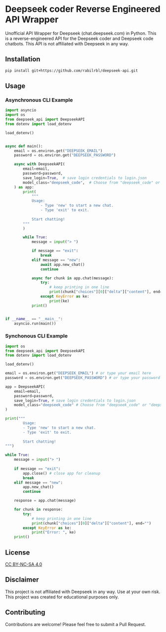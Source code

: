 # Deepseek coder Reverse Engineered API Wrapper

Unofficial API Wrapper for Deepseek (chat.deepseek.com) in Python. This is a reverse-engineered API for the Deepseek coder and Deepseek code chatbots. This API is not affiliated with Deepseek in any way.

## Installation

```bash
pip install git+https://github.com/rabilrbl/deepseek-api.git
```

## Usage

### Asynchronous CLI Example

```python
import asyncio
import os
from deepseek_api import DeepseekAPI
from dotenv import load_dotenv

load_dotenv()


async def main():
    email = os.environ.get("DEEPSEEK_EMAIL")
    password = os.environ.get("DEEPSEEK_PASSWORD")

    async with DeepseekAPI(
        email=email,
        password=password,
        save_login=True,  # save login credentials to login.json
        model_class="deepseek_code",  # Choose from "deepseek_code" or "deepseek_code"
    ) as app:
        print(
            """
            Usage:
                - Type 'new' to start a new chat.
                - Type 'exit' to exit.
                
            Start chatting!
        """
        )

        while True:
            message = input("> ")

            if message == "exit":
                break
            elif message == "new":
                await app.new_chat()
                continue

            async for chunk in app.chat(message):
                try:
                    # keep printing in one line
                    print(chunk["choices"][0]["delta"]["content"], end="")
                except KeyError as ke:
                    print(ke)
            print()


if __name__ == "__main__":
    asyncio.run(main())
```

### Synchonous CLI Example

```python
import os
from deepseek_api import DeepseekAPI
from dotenv import load_dotenv

load_dotenv()

email = os.environ.get("DEEPSEEK_EMAIL") # or type your email here
password = os.environ.get("DEEPSEEK_PASSWORD") # or type your password here

app = DeepseekAPI(
    email=email,
    password=password,
    save_login=True, # save login credentials to login.json
    model_class="deepseek_code" # Choose from "deepseek_code" or "deepseek_code"
)

print("""
        Usage:
        - Type 'new' to start a new chat.
        - Type 'exit' to exit.
        
        Start chatting!
""")

while True:
    message = input("> ")
    
    if message == "exit":
        app.close() # close app for cleanup
        break
    elif message == "new":
        app.new_chat()
        continue

    response = app.chat(message)

    for chunk in response:
        try:
            # keep printing in one line
            print(chunk["choices"][0]["delta"]["content"], end="")
        except KeyError as ke:
            print("Error: ", ke)
    print()
```

## License

[CC BY-NC-SA 4.0](https://creativecommons.org/licenses/by-nc-sa/4.0/)

## Disclaimer

This project is not affiliated with Deepseek in any way. Use at your own risk. This project was created for educational purposes only.

## Contributing

Contributions are welcome! Please feel free to submit a Pull Request.
